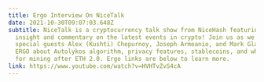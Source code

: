 ```yaml
---
title: Ergo Interview On NiceTalk
date: 2021-10-30T09:07:03.648Z
subtitle: NiceTalk is a cryptocurrency talk show from NiceHash featuring expert
  insight and commentary on the latest events in crypto! Join us as we talk with
  special guests Alex (Kushti) Chepurnoy, Joseph Armeanio, and Mark Glasgow from
  ERGO about Autolykos algorithm, privacy features, stablecoins, and what's next
  for mining after ETH 2.0. Ergo links are below to learn more.
link: https://www.youtube.com/watch?v=HVHTvZvS4cA
---
```

